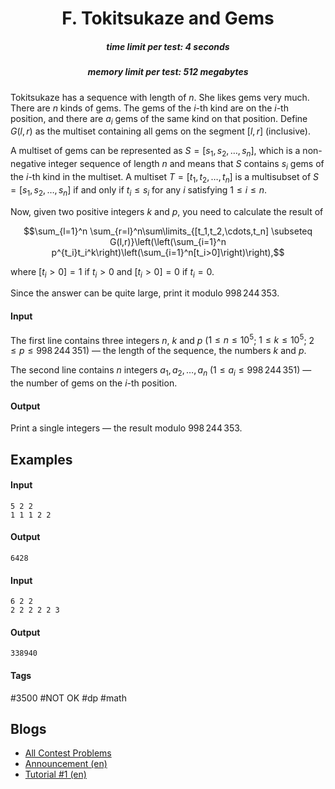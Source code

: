 <h1 style='text-align: center;'> F. Tokitsukaze and Gems</h1>

<h5 style='text-align: center;'>time limit per test: 4 seconds</h5>
<h5 style='text-align: center;'>memory limit per test: 512 megabytes</h5>

Tokitsukaze has a sequence with length of $n$. She likes gems very much. There are $n$ kinds of gems. The gems of the $i$-th kind are on the $i$-th position, and there are $a_i$ gems of the same kind on that position. Define $G(l,r)$ as the multiset containing all gems on the segment $[l,r]$ (inclusive).

A multiset of gems can be represented as $S=[s_1,s_2,\ldots,s_n]$, which is a non-negative integer sequence of length $n$ and means that $S$ contains $s_i$ gems of the $i$-th kind in the multiset. A multiset $T=[t_1,t_2,\ldots,t_n]$ is a multisubset of $S=[s_1,s_2,\ldots,s_n]$ if and only if $t_i\le s_i$ for any $i$ satisfying $1\le i\le n$.

Now, given two positive integers $k$ and $p$, you need to calculate the result of

$$\sum_{l=1}^n \sum_{r=l}^n\sum\limits_{[t_1,t_2,\cdots,t_n] \subseteq G(l,r)}\left(\left(\sum_{i=1}^n p^{t_i}t_i^k\right)\left(\sum_{i=1}^n[t_i>0]\right)\right),$$

where $[t_i>0]=1$ if $t_i>0$ and $[t_i>0]=0$ if $t_i=0$.

Since the answer can be quite large, print it modulo $998\,244\,353$.

#### Input

The first line contains three integers $n$, $k$ and $p$ ($1\le n \le 10^5$; $1\le k\le 10^5$; $2\le p\le 998\,244\,351$) — the length of the sequence, the numbers $k$ and $p$.

The second line contains $n$ integers $a_1, a_2, \ldots, a_n$ ($1\le a_i\le 998\,244\,351$) — the number of gems on the $i$-th position.

#### Output

Print a single integers — the result modulo $998\,244\,353$.

## Examples

#### Input


```text
5 2 2
1 1 1 2 2
```
#### Output


```text
6428
```
#### Input


```text
6 2 2
2 2 2 2 2 3
```
#### Output


```text
338940
```


#### Tags 

#3500 #NOT OK #dp #math 

## Blogs
- [All Contest Problems](../Codeforces_Round_789_(Div._1).md)
- [Announcement (en)](../blogs/Announcement_(en).md)
- [Tutorial #1 (en)](../blogs/Tutorial_1_(en).md)
